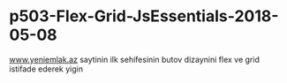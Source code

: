 # p503-Flex-Grid-JsEssentials-2018-05-08
www.yeniemlak.az saytinin ilk sehifesinin butov dizaynini flex ve grid istifade ederek yigin
